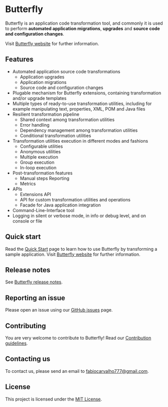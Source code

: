 
# Butterfly

Butterfly is an application code transformation tool, and commonly it is used to perform **automated application migrations**, **upgrades** and **source code and configuration changes**.

Visit [Butterfly website](https://paypal.github.io/butterfly/) for further information.

## Features

* Automated application source code transformations
  * Application upgrades
  * Application migrations
  * Source code and configuration changes
* Plugable mechanism for Butterfly extensions, containing transformation and/or upgrade templates
* Multiple types of ready-to-use transformation utilities, including for example manipulating text, properties, XML, POM and Java files
* Resilient transformation pipeline
  * Shared context among transformation utilities
  * Error handling
  * Dependency management among transformation utilities
  * Conditional transformation utilities
* Transformation utilities execution in different modes and fashions
  * Configurable utilities
  * Anonymous utilities
  * Multiple execution
  * Group execution
  * In-loop execution
* Post-transformation features
  * Manual steps Reporting
  * Metrics
* APIs
  * Extensions API
  * API for custom transformation utilities and operations
  * Facade for Java application integration
* Command-Line-Interface tool
* Logging in silent or verbose mode, in info or debug level, and on console or file

## Quick start
Read the <a href="https://paypal.github.io/butterfly/QUICK_START" target="_blank">Quick Start</a> page to learn how to use Butterfly by transforming a sample application.
Visit <a href="https://paypal.github.io/butterfly/" target="_blank">Butterfly website</a> for further information.

## Release notes
See [Butterfly release notes](docs/RELEASE_NOTES.md).

## Reporting an issue
Please open an issue using our [GitHub issues](https://github.com/paypal/butterfly/issues) page.

## Contributing
You are very welcome to contribute to Butterfly! Read our [Contribution guidelines](docs/CONTRIBUTING.md).

## Contacting us
To contact us, please send an email to <a href="mailto:fabiocarvalho777@gmail.com">fabiocarvalho777@gmail.com</a>.

## License
This project is licensed under the [MIT License](License.txt).
